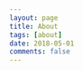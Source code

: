 ```yaml
---
layout: page
title: About
tags: [about]
date: 2018-05-01
comments: false
---
```

    
<!--<center></center>-->
